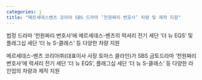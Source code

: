 ```yaml
---
categories: j
title: "메르세데스벤츠 코리아 SBS 드라마 ‘천원짜리 변호사’ 차량 및 제작 지원"
---
```

  법정 드라마 ‘천원짜리 변호사’에 메르세데스-벤츠의 럭셔리 전기 세단 ‘더 뉴 EQS’ 및 플래그십 세단 ‘더 뉴 S-클래스’ 등 다양한 차량 지원
 
메르세데스-벤츠 코리아㈜(대표이사 사장 토마스 클라인)가 SBS 금토드라마 ‘천원짜리 변호사’에 럭셔리 전기 세단 ‘더 뉴 EQS’, 플래그십 세단 ‘더 뉴 S-클래스’ 등 다양한 라인업의 차량과 제작 지원